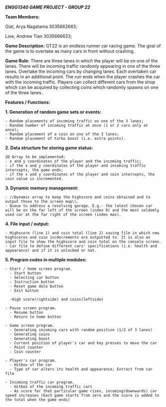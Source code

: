 ***ENGG1340 GAME PROJECT - GROUP 22***

**Team Members:**

Giat, Arya Nagatama  3035662663;

Lioe, Andrew Tian    3035666633;


**Game Description:**
GT22 is an endless runner car racing game. The goal of the game is to overtake as many cars in front without crashing.

**Game Rule:**
There are three lanes in which the player will be on one of the lanes. There will be incoming traffic randomly appearing in one of the three lanes. Overtake the incoming cars by changing lanes. Each overtaken car results in an additional point. The run ends when the player crashes the car with the incoming traffic.
Players can collect different cars from the shop which can be acquired by collecting coins which randomly spawns on one of the three lanes. 



**Features / Functions:**

**1.  Generation of random game sets or events:**

    - Random placements of incoming traffic on one of the 3 lanes;
    - Random number of incoming traffic at once (1 or 2 cars only at once);
    - Random placement of a coin on one of the 3 lanes;
    - Random placement of turbo boost (i.e. extra points).
    
**2.  Data structure for storing game status:**
    
    2D Array to be implemented:
    - x and y coordinates of the player and the incoming traffic;
    - if the x and y coordinates of the player and incoming traffic intercepts, the game ends;
    - if the x and y coordinates of the player and coin intercepts, the coin value is incremented.
    
**3.  Dynamic memory management:**

    - //Dynamic array to keep the highscore and coins obtained and to output those to the screen map\\.
    - Queue to address a revolving garage. E.g.- the latest chosen car will be on the far left of the screen (index 0) and the most seldomly used car at the far right of the screen (index max).
    
**4.  File input / output:**

    - Highscore (line 1) and coin total (line 2) saving file in which new highscores and coin in/decrements are outputted to. It is also an input file to show the highscore and coin total on the console screen.
    - Car file to define different cars' specifications (i.e. health and appearance) and if it is unlocked or not.

**5.  Program codes in multiple modules:**

    - Start / home screen program.
      - Start button
      - Selecting car button
      - Instruction button
      - Reset game data button
      - Exit button
      
      -High score(rightside) and coins(leftside)
      
    - Pause screen program.
      - Resume button
      - Return to home button
      
    - Game screen program.
      - Generating incoming cars with random position (1/2 of 3 lanes)
      - Generating coins
      - Generating boost
      - Current position of player's car and key presses to move the car
      - Point counter
      - Coin counter
      
    - Player's car program.
      - Hitbox of the car
      - Type of car alters its health and appearance; Extract from car file
  
    - Incoming traffic car program.
      - Hitbox of the incoming traffic cars
      - As score for that particular game rises, incoming(downwards) car speed increases (Each game starts from zero and the score is added to the total when the game ends)
